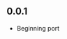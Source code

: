 <!-- https://developers.home-assistant.io/docs/add-ons/presentation#keeping-a-changelog -->
<!-- 
## 1.2.0

- Add an apparmor profile
- Update to 3.15 base image with s6 v3
- Add a sample script to run as service and constrain in aa profile

## 1.1.0

- Updates -->
## 0.0.1

- Beginning port
